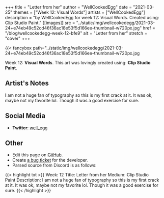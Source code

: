 +++
title =       "Letter from her"
author =      "WellCookedEgg"
date =        "2021-03-25"
themes =      ["Week 12: Visual Words"]
artists =     ["WellCookedEgg"]
description = "by WellCookedEgg for week 12: Visual Words. Created using: Clip Studio Paint."
[[images]]
              src = "../static/img/wellcookedegg/2021-03-24+e74eb49c52cd46f36ac18e53f5d166ee-thumbnail-w720px.jpg"
              href = "/blog/wellcookedegg-week-12-bfe9"
              alt = "Letter from her"
              stretch = "cover"
+++


{{< fancybox path="../static/img/wellcookedegg/2021-03-24+e74eb49c52cd46f36ac18e53f5d166ee-thumbnail-w720px.jpg

Week 12: **Visual Words**. This art was lovingly created using: **Clip Studio Paint**.

## Artist's Notes

I am not a huge fan of typography so this is my first crack at it. It was ok, maybe not my favorite lol. Though it was a good exercise for sure.

## Social Media

- **Twitter**: <a href='https://twitter.com/well_egg' target='_blank'>well_egg</a>

## Other

- Edit this page on [GitHub](https://github.com/teaminkling/web-refresh/edit/main/content/blog/wellcookedegg-week-12-bfe9.md).
- Create [a bug ticket](https://github.com/teaminkling/web-refresh/issues/new?assignees=&labels=bug&template=problem-report.md&title=) for the developer.
- Parsed source from Discord is as follows:

{{< highlight txt >}}
Week: 12
Title: Letter from her
Medium: Clip Studio Paint
Description: I am not a huge fan of typography so this is my first crack at it. It was ok, maybe not my favorite lol. Though it was a good exercise for sure.
{{< /highlight >}}